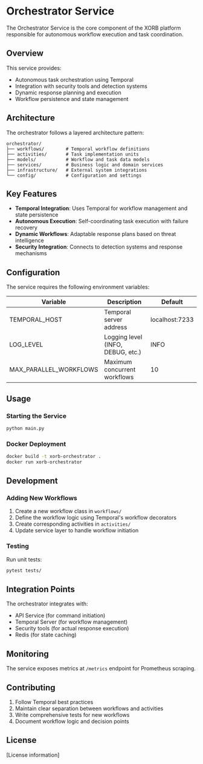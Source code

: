 # Orchestrator Service

The Orchestrator Service is the core component of the XORB platform responsible for autonomous workflow execution and task coordination.

## Overview

This service provides:
- Autonomous task orchestration using Temporal
- Integration with security tools and detection systems
- Dynamic response planning and execution
- Workflow persistence and state management

## Architecture

The orchestrator follows a layered architecture pattern:

```
orchestrator/
├── workflows/        # Temporal workflow definitions
├── activities/       # Task implementation units
├── models/           # Workflow and task data models
├── services/         # Business logic and domain services
├── infrastructure/   # External system integrations
└── config/           # Configuration and settings
```

## Key Features

- **Temporal Integration**: Uses Temporal for workflow management and state persistence
- **Autonomous Execution**: Self-coordinating task execution with failure recovery
- **Dynamic Workflows**: Adaptable response plans based on threat intelligence
- **Security Integration**: Connects to detection systems and response mechanisms

## Configuration

The service requires the following environment variables:

| Variable | Description | Default |
|---------|-------------|---------|
| TEMPORAL_HOST | Temporal server address | localhost:7233 |
| LOG_LEVEL | Logging level (INFO, DEBUG, etc.) | INFO |
| MAX_PARALLEL_WORKFLOWS | Maximum concurrent workflows | 10 |

## Usage

### Starting the Service

```bash
python main.py
```

### Docker Deployment

```bash
docker build -t xorb-orchestrator .
docker run xorb-orchestrator
```

## Development

### Adding New Workflows

1. Create a new workflow class in `workflows/`
2. Define the workflow logic using Temporal's workflow decorators
3. Create corresponding activities in `activities/`
4. Update service layer to handle workflow initiation

### Testing

Run unit tests:
```bash
pytest tests/
```

## Integration Points

The orchestrator integrates with:
- API Service (for command initiation)
- Temporal Server (for workflow management)
- Security tools (for actual response execution)
- Redis (for state caching)

## Monitoring

The service exposes metrics at `/metrics` endpoint for Prometheus scraping.

## Contributing

1. Follow Temporal best practices
2. Maintain clear separation between workflows and activities
3. Write comprehensive tests for new workflows
4. Document workflow logic and decision points

## License

[License information]